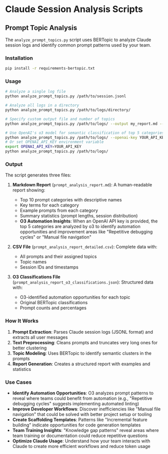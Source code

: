 # Claude Session Analysis Scripts

## Prompt Topic Analysis

The `analyze_prompt_topics.py` script uses BERTopic to analyze Claude session logs and identify common prompt patterns used by your team.

### Installation

```bash
pip install -r requirements-bertopic.txt
```

### Usage

```bash
# Analyze a single log file
python analyze_prompt_topics.py /path/to/session.jsonl

# Analyze all logs in a directory
python analyze_prompt_topics.py /path/to/logs/directory/

# Specify custom output file and number of topics
python analyze_prompt_topics.py /path/to/logs/ --output my_report.md --topics 15

# Use OpenAI's o3 model for semantic classification of top 5 categories
python analyze_prompt_topics.py /path/to/logs/ --openai-key YOUR_API_KEY
# Or set OPENAI_API_KEY environment variable
export OPENAI_API_KEY=YOUR_API_KEY
python analyze_prompt_topics.py /path/to/logs/
```

### Output

The script generates three files:

1. **Markdown Report** (`prompt_analysis_report.md`): A human-readable report showing:
   - Top 10 prompt categories with descriptive names
   - Key terms for each category
   - Example prompts from each category
   - Summary statistics (prompt lengths, session distribution)
   - **O3 Automation Insights**: When an OpenAI API key is provided, the top 5 categories are analyzed by o3 to identify automation opportunities and improvement areas like "Repetitive debugging cycles" or "Manual file navigation"

2. **CSV File** (`prompt_analysis_report_detailed.csv`): Complete data with:
   - All prompts and their assigned topics
   - Topic names
   - Session IDs and timestamps

3. **O3 Classifications File** (`prompt_analysis_report_o3_classifications.json`): Structured data with:
   - O3-identified automation opportunities for each topic
   - Original BERTopic classifications
   - Prompt counts and percentages

### How It Works

1. **Prompt Extraction**: Parses Claude session logs (JSONL format) and extracts all user messages
2. **Text Preprocessing**: Cleans prompts and truncates very long ones for better clustering
3. **Topic Modeling**: Uses BERTopic to identify semantic clusters in the prompts
4. **Report Generation**: Creates a structured report with examples and statistics

### Use Cases

- **Identify Automation Opportunities**: O3 analyzes prompt patterns to reveal where teams could benefit from automation (e.g., "Repetitive debugging cycles" suggests implementing automated linting)
- **Improve Developer Workflows**: Discover inefficiencies like "Manual file navigation" that could be solved with better project setup or tooling
- **Create Scaffolding Templates**: Patterns like "Incremental feature building" indicate opportunities for code generation templates
- **Team Training Insights**: "Knowledge gap patterns" reveal areas where team training or documentation could reduce repetitive questions
- **Optimize Claude Usage**: Understand how your team interacts with Claude to create more efficient workflows and reduce token usage
